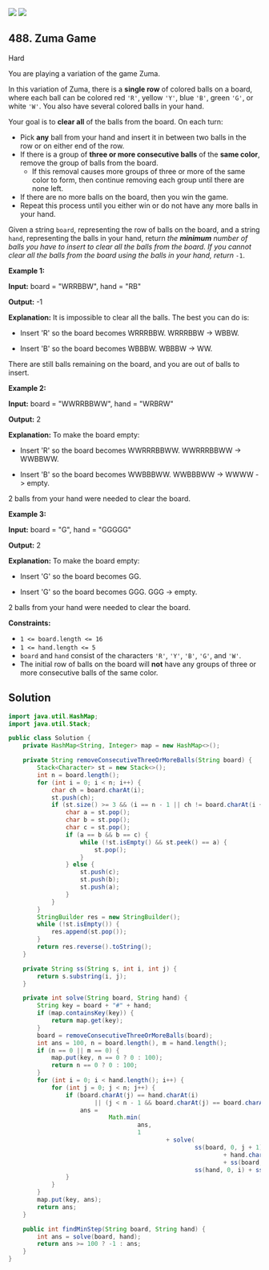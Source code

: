 [![](https://img.shields.io/github/stars/javadev/LeetCode-in-Java?label=Stars&style=flat-square)](https://github.com/javadev/LeetCode-in-Java)
[![](https://img.shields.io/github/forks/javadev/LeetCode-in-Java?label=Fork%20me%20on%20GitHub%20&style=flat-square)](https://github.com/javadev/LeetCode-in-Java/fork)

## 488\. Zuma Game

Hard

You are playing a variation of the game Zuma.

In this variation of Zuma, there is a **single row** of colored balls on a board, where each ball can be colored red `'R'`, yellow `'Y'`, blue `'B'`, green `'G'`, or white `'W'`. You also have several colored balls in your hand.

Your goal is to **clear all** of the balls from the board. On each turn:

*   Pick **any** ball from your hand and insert it in between two balls in the row or on either end of the row.
*   If there is a group of **three or more consecutive balls** of the **same color**, remove the group of balls from the board.
    *   If this removal causes more groups of three or more of the same color to form, then continue removing each group until there are none left.
*   If there are no more balls on the board, then you win the game.
*   Repeat this process until you either win or do not have any more balls in your hand.

Given a string `board`, representing the row of balls on the board, and a string `hand`, representing the balls in your hand, return _the **minimum** number of balls you have to insert to clear all the balls from the board. If you cannot clear all the balls from the board using the balls in your hand, return_ `-1`.

**Example 1:**

**Input:** board = "WRRBBW", hand = "RB"

**Output:** -1

**Explanation:** It is impossible to clear all the balls. The best you can do is:

- Insert 'R' so the board becomes WRRRBBW. WRRRBBW -> WBBW.

- Insert 'B' so the board becomes WBBBW. WBBBW -> WW.

There are still balls remaining on the board, and you are out of balls to insert.

**Example 2:**

**Input:** board = "WWRRBBWW", hand = "WRBRW"

**Output:** 2

**Explanation:** To make the board empty:

- Insert 'R' so the board becomes WWRRRBBWW. WWRRRBBWW -> WWBBWW.

- Insert 'B' so the board becomes WWBBBWW. WWBBBWW -> WWWW -> empty.

2 balls from your hand were needed to clear the board.

**Example 3:**

**Input:** board = "G", hand = "GGGGG"

**Output:** 2

**Explanation:** To make the board empty:

- Insert 'G' so the board becomes GG.

- Insert 'G' so the board becomes GGG. GGG -> empty.

2 balls from your hand were needed to clear the board.

**Constraints:**

*   `1 <= board.length <= 16`
*   `1 <= hand.length <= 5`
*   `board` and `hand` consist of the characters `'R'`, `'Y'`, `'B'`, `'G'`, and `'W'`.
*   The initial row of balls on the board will **not** have any groups of three or more consecutive balls of the same color.

## Solution

```java
import java.util.HashMap;
import java.util.Stack;

public class Solution {
    private HashMap<String, Integer> map = new HashMap<>();

    private String removeConsecutiveThreeOrMoreBalls(String board) {
        Stack<Character> st = new Stack<>();
        int n = board.length();
        for (int i = 0; i < n; i++) {
            char ch = board.charAt(i);
            st.push(ch);
            if (st.size() >= 3 && (i == n - 1 || ch != board.charAt(i + 1))) {
                char a = st.pop();
                char b = st.pop();
                char c = st.pop();
                if (a == b && b == c) {
                    while (!st.isEmpty() && st.peek() == a) {
                        st.pop();
                    }
                } else {
                    st.push(c);
                    st.push(b);
                    st.push(a);
                }
            }
        }
        StringBuilder res = new StringBuilder();
        while (!st.isEmpty()) {
            res.append(st.pop());
        }
        return res.reverse().toString();
    }

    private String ss(String s, int i, int j) {
        return s.substring(i, j);
    }

    private int solve(String board, String hand) {
        String key = board + "#" + hand;
        if (map.containsKey(key)) {
            return map.get(key);
        }
        board = removeConsecutiveThreeOrMoreBalls(board);
        int ans = 100, n = board.length(), m = hand.length();
        if (n == 0 || m == 0) {
            map.put(key, n == 0 ? 0 : 100);
            return n == 0 ? 0 : 100;
        }
        for (int i = 0; i < hand.length(); i++) {
            for (int j = 0; j < n; j++) {
                if (board.charAt(j) == hand.charAt(i)
                        || (j < n - 1 && board.charAt(j) == board.charAt(j + 1))) {
                    ans =
                            Math.min(
                                    ans,
                                    1
                                            + solve(
                                                    ss(board, 0, j + 1)
                                                            + hand.charAt(i)
                                                            + ss(board, j + 1, n),
                                                    ss(hand, 0, i) + ss(hand, i + 1, m)));
                }
            }
        }
        map.put(key, ans);
        return ans;
    }

    public int findMinStep(String board, String hand) {
        int ans = solve(board, hand);
        return ans >= 100 ? -1 : ans;
    }
}
```